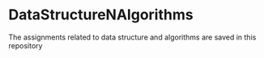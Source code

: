 # DataStructureNAlgorithms
The assignments related to data structure and algorithms are saved in this repository
